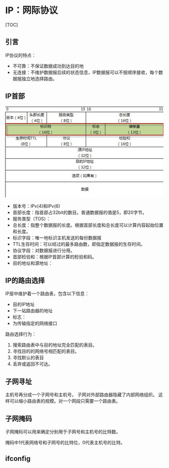 # IP：网际协议

[TOC]

## 引言

IP协议的特点：
- 不可靠：不保证数据成功到达目的地
- 无连接：不维护数据报后续的状态信息，IP数据报可以不按顺序接收，每个数据报独立地选择路由。

## IP首部

![ip数据报格式](../picture/Ip数据报.jpg)

- 版本号：IPv(4)和IPv(6)
- 首部长度：指首部占32bit的数目。普通数据报的值是5，即20字节。
- 服务类型（TOS）：
- 总长度：指整个数据报的长度。根据首部长度和总长度可以计算内容起始位置和长度。
- 标识字段：唯一地标识主机发送的每份数据报
- TTL生存时间：可以经过的最多路由数，即指定数据报的生存时间。
- 协议字段：对数据报进行分用。
- 首部检验和：根据IP首部计算的检验和码。
- 目的地址和源地址：

## IP的路由选择

IP层中维护着一个路由表，包含以下信息：
- 目的IP地址
- 下一站路由器的地址
- 标志：
- 为传输指定的网络接口

路由选择行为：
1. 搜索路由表中与目的地址完全匹配的表目。
2. 寻找目的的网络号相匹配的表目。
3. 寻找默认的表目
4. 丢弃或返回不可达。

## 子网寻址

主机号再分成一个子网号和主机号。
子网对外部路由器隐藏了内部网络组织。
这样可以缩小路由表的规模。对一个网段只需要一个路由表。

## 子网掩码

子网掩码可以用来确定分别用于子网号和主机号的比特数。

掩码中1代表网络号和子网号的比特位，0代表主机号的比特。

## ifconfig

